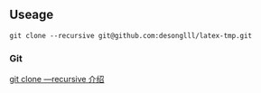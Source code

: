
## Useage

```shell
git clone --recursive git@github.com:desonglll/latex-tmp.git
```


### Git

[git clone —recursive 介绍](https://www.cnblogs.com/god-of-death/p/18114256)